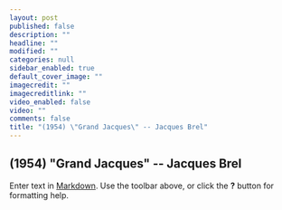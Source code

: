 ```yaml
---
layout: post
published: false
description: ""
headline: ""
modified: ""
categories: null
sidebar_enabled: true
default_cover_image: ""
imagecredit: ""
imagecreditlink: ""
video_enabled: false
video: ""
comments: false
title: "(1954) \"Grand Jacques\" -- Jacques Brel"
---
```


## (1954) "Grand Jacques" -- Jacques Brel

Enter text in [Markdown](http://daringfireball.net/projects/markdown/). Use the toolbar above, or click the **?** button for formatting help.
